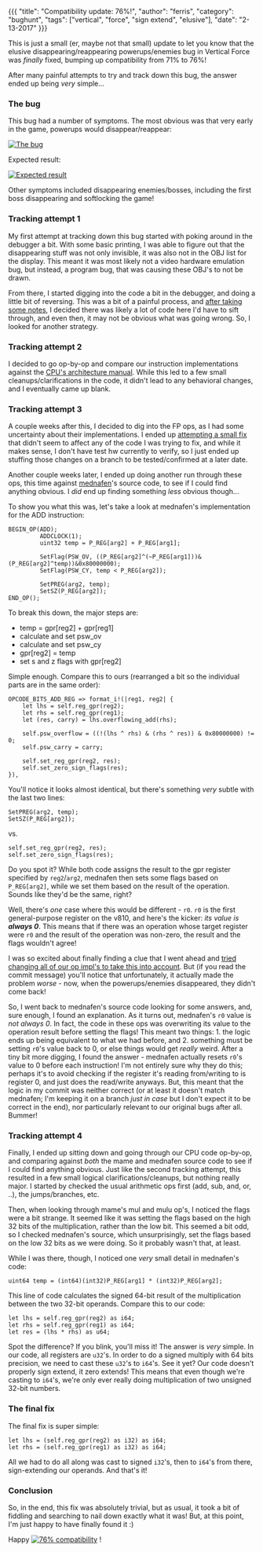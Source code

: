 {{{
  "title": "Compatibility update: 76%!",
  "author": "ferris",
  "category": "bughunt",
  "tags": ["vertical", "force", "sign extend", "elusive"],
  "date": "2-13-2017"
}}}

This is just a small (er, maybe not that small) update to let you know that the elusive disappearing/reappearing powerups/enemies bug in Vertical Force was _finally_ fixed, bumping up compatibility from 71% to 76%!

After many painful attempts to try and track down this bug, the answer ended up being _very_ simple...

### The bug

This bug had a number of symptoms. The most obvious was that very early in the game, powerups would disappear/reappear:

[![The bug](/post-images/bughunt/vertical-force/before.gif)](/post-images/bughunt/vertical-force/before.gif)

<!--more-->

Expected result:

[![Expected result](/post-images/bughunt/vertical-force/after.gif)](/post-images/bughunt/vertical-force/after.gif)

Other symptoms included disappearing enemies/bosses, including the first boss disappearing and softlocking the game!

### Tracking attempt 1

My first attempt at tracking down this bug started with poking around in the debugger a bit. With some basic printing, I was able to figure out that the disappearing stuff was not only invisible, it was also not in the OBJ list for the display. This meant it was most likely not a video hardware emulation bug, but instead, a program bug, that was causing these OBJ's to not be drawn.

From there, I started digging into the code a bit in the debugger, and doing a little bit of reversing. This was a bit of a painful process, and [after taking some notes](https://gist.github.com/yupferris/f7a11c9bd48a69b1b8ff08719c1e5f9a), I decided there was likely a lot of code here I'd have to sift through, and even then, it may not be obvious what was going wrong. So, I looked for another strategy.

### Tracking attempt 2

I decided to go op-by-op and compare our instruction implementations against the [CPU's architecture manual](http://www.planetvb.com/content/downloads/documents/U10082EJ1V0UM00.pdf). While this led to a few small cleanups/clarifications in the code, it didn't lead to any behavioral changes, and I eventually came up blank.

### Tracking attempt 3

A couple weeks after this, I decided to dig into the FP ops, as I had some uncertainty about their implementations. I ended up [attempting a small fix](https://github.com/emu-rs/rustual-boy/commit/6bdcae816630f8ee79593a4b3fda7904bca620c9) that didn't seem to affect any of the code I was trying to fix, and while it makes sense, I don't have test hw currently to verify, so I just ended up stuffing those changes on a branch to be tested/confirmed at a later date.

Another couple weeks later, I ended up doing another run through these ops, this time against [mednafen](https://mednafen.github.io/)'s source code, to see if I could find anything obvious. I _did_ end up finding something _less_ obvious though...

To show you what this was, let's take a look at mednafen's implementation for the ADD instruction:

```
BEGIN_OP(ADD);
         ADDCLOCK(1);
         uint32 temp = P_REG[arg2] + P_REG[arg1];

         SetFlag(PSW_OV, ((P_REG[arg2]^(~P_REG[arg1]))&(P_REG[arg2]^temp))&0x80000000);
         SetFlag(PSW_CY, temp < P_REG[arg2]);

         SetPREG(arg2, temp);
         SetSZ(P_REG[arg2]);
END_OP();
```

To break this down, the major steps are:

- temp = gpr[reg2] + gpr[reg1]
- calculate and set psw_ov
- calculate and set psw_cy
- gpr[reg2] = temp
- set s and z flags with gpr[reg2]

Simple enough. Compare this to ours (rearranged a bit so the individual parts are in the same order):

```
OPCODE_BITS_ADD_REG => format_i!(|reg1, reg2| {
    let lhs = self.reg_gpr(reg2);
    let rhs = self.reg_gpr(reg1);
    let (res, carry) = lhs.overflowing_add(rhs);

    self.psw_overflow = ((!(lhs ^ rhs) & (rhs ^ res)) & 0x80000000) != 0;
    self.psw_carry = carry;

    self.set_reg_gpr(reg2, res);
    self.set_zero_sign_flags(res);
}),
```

You'll notice it looks almost identical, but there's something _very_ subtle with the last two lines:

```
SetPREG(arg2, temp);
SetSZ(P_REG[arg2]);
```

vs.

```
self.set_reg_gpr(reg2, res);
self.set_zero_sign_flags(res);
```

Do you spot it? While both code assigns the result to the gpr register specified by `reg2`/`arg2`, mednafen then sets some flags based on `P_REG[arg2]`, while we set them based on the result of the operation. Sounds like they'd be the same, right?

Well, there's _one_ case where this would be different - `r0`. `r0` is the first general-purpose register on the v810, and here's the kicker: _its value is **always 0**_. This means that if there was an operation whose target register were `r0` and the result of the operation was non-zero, the result and the flags wouldn't agree!

I was so excited about finally finding a clue that I went ahead and [tried changing all of our op impl's to take this into account](https://github.com/emu-rs/rustual-boy/commit/6bdcae816630f8ee79593a4b3fda7904bca620c9). But (if you read the commit message) you'll notice that unfortunately, it actually made the problem _worse_ - now, when the powerups/enemies disappeared, they didn't come back!

So, I went back to mednafen's source code looking for some answers, and, sure enough, I found an explanation. As it turns out, mednafen's `r0` value is _not always 0_. In fact, the code in these ops was overwriting its value to the operation result before setting the flags! This meant two things: 1. the logic ends up being equivalent to what we had before, and 2. something must be setting `r0`'s value back to 0, or else things would get _really_ weird. After a tiny bit more digging, I found the answer - mednafen actually resets `r0`'s value to 0 before each instruction! I'm not entirely sure why they do this; perhaps it's to avoid checking if the register it's reading from/writing to is register 0, and just does the read/write anyways. But, this meant that the logic in my commit was neither correct (or at least it doesn't match mednafen; I'm keeping it on a branch _just in case_ but I don't expect it to be correct in the end), nor particularly relevant to our original bugs after all. Bummer!

### Tracking attempt 4

Finally, I ended up sitting down and going through our CPU code op-by-op, and comparing against _both_ the mame and mednafen source code to see if I could find anything obvious. Just like the second tracking attempt, this resulted in a few small logical clarifications/cleanups, but nothing really major. I started by checked the usual arithmetic ops first (add, sub, and, or, ..), the jumps/branches, etc.

Then, when looking through mame's mul and mulu op's, I noticed the flags were a bit strange. It seemed like it was setting the flags based on the high 32 bits of the multiplication, rather than the low bit. This seemed a bit odd, so I checked mednafen's source, which unsurprisingly, set the flags based on the low 32 bits as we were doing. So it probably wasn't that, at least.

While I was there, though, I noticed one _very_ small detail in mednafen's code:

```
uint64 temp = (int64)(int32)P_REG[arg1] * (int32)P_REG[arg2];
```

This line of code calculates the signed 64-bit result of the multiplication between the two 32-bit operands. Compare this to our code:

```
let lhs = self.reg_gpr(reg2) as i64;
let rhs = self.reg_gpr(reg1) as i64;
let res = (lhs * rhs) as u64;
```

Spot the difference? If you blink, you'll miss it! The answer is _very_ simple. In our code, all registers are `u32`'s. In order to do a signed multiply with 64 bits precision, we need to cast these `u32`'s to `i64`'s. See it yet? Our code doesn't properly sign extend, it zero extends! This means that even though we're casting to `i64`'s, we're only ever really doing multiplication of two unsigned 32-bit numbers.

### The final fix

The final fix is super simple:

```
let lhs = (self.reg_gpr(reg2) as i32) as i64;
let rhs = (self.reg_gpr(reg1) as i32) as i64;
```

All we had to do all along was cast to signed `i32`'s, then to `i64`'s from there, sign-extending our operands. And that's it!

### Conclusion

So, in the end, this fix was absolutely trivial, but as usual, it took a bit of fiddling and searching to nail down exactly what it was! But, at this point, I'm just happy to have finally found it :)

Happy [![76% compatibility](https://img.shields.io/badge/compatibility-76%25-yellow.svg)](https://github.com/emu-rs/rustual-boy/blob/master/README.md#known-game-compatibility) !